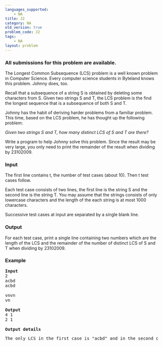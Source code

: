 ```yaml
---
languages_supported:
    - NA
title: J2
category: NA
old_version: true
problem_code: J2
tags:
    - NA
layout: problem
---
```

###  All submissions for this problem are available. 

The Longest Common Subsequence (LCS) problem is a well known problem in Computer Science. Every computer science students in Byteland knows this problem. Johnny does, too.

Recall that a subsequence of a string S is obtained by deleting some characters from S. Given two strings S and T, the LCS problem is the find the longest sequence that is a subsequence of both S and T.

Johnny has the habit of deriving harder problems from a familiar problem. This time, based on the LCS problem, he has thought up the following problem:

_Given two strings S and T, how many distinct LCS of S and T are there?_

Write a program to help Johnny solve this problem. Since the result may be very large, you only need to print the remainder of the result when dividing by 23102009.

### Input

The first line contains t, the number of test cases (about 10). Then t test cases follow.

Each test case consists of two lines, the first line is the string S and the second line is the string T. You may assume that the strings consists of only lowercase characters and the length of the each string is at most 1000 characters.

Successive test cases at input are separated by a single blank line.

### Output

For each test case, print a single line containing two numbers which are the length of the LCS and the remainder of the number of distinct LCS of S and T when dividing by 23102009.

### Example

<pre>
<b>Input</b>
2
acbd
acbd

vnvn
vn

<b>Output</b>
4 1
2 1

<b>Output details</b>
<p>The only LCS in the first case is "acbd" and in the second case is "vn".</p>

</pre>